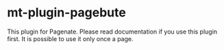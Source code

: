 mt-plugin-pagebute
==================

This plugin for Pagenate. Please read documentation if you use this plugin first. It is possible to use it only once a page.
